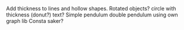 Add thickness to lines and hollow shapes.
Rotated objects?
circle with thickness (donut?)
text?
Simple pendulum
double pendulum using own graph lib
Consta saker?